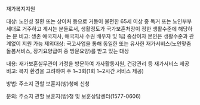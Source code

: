 재가복지지원

대상: 
노인성 질환 또는 상이처 등으로 거동이 불편한 65세 이상 중 독거 또는 노인부부세대로 거주하고 계시는 분들로서, 생활정도가 국가보훈처장이 정한 생활수준에 해당하는 분
비고: 생존 애국지사, 애국지사 수권 배우자 및 1급 중상이자 본인은 생활수준과 관계없이 지원 가능
제외대상: 국고사업을 통해 동일한 또는 유사한 재가서비스(노인맞춤돌봄서비스, 장기요양급여 중 방문요양)를 받고 있는 대상

내용: 
재가보훈실무관이 가정을 방문하여 가사활동지원, 건강관리 등 재가서비스 제공
비고: 복지 환경을 고려하여 주 1~3회(1회 1~2시간 서비스 제공)

방법: 주소지 관할 보훈지(방)청에 신청

문의: 주소지 관할 보훈지(방)청 및 보훈상담센터(1577-0606)
